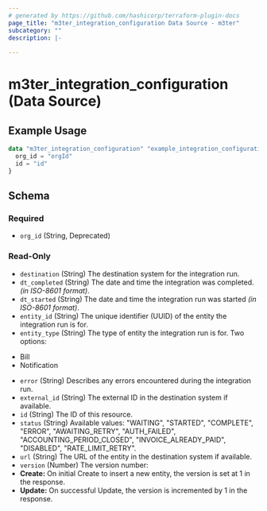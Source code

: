 ```yaml
---
# generated by https://github.com/hashicorp/terraform-plugin-docs
page_title: "m3ter_integration_configuration Data Source - m3ter"
subcategory: ""
description: |-
  
---
```


# m3ter_integration_configuration (Data Source)



## Example Usage

```terraform
data "m3ter_integration_configuration" "example_integration_configuration" {
  org_id = "orgId"
  id = "id"
}
```

<!-- schema generated by tfplugindocs -->
## Schema

### Required

- `org_id` (String, Deprecated)

### Read-Only

- `destination` (String) The destination system for the integration run.
- `dt_completed` (String) The date and time the integration was completed. *(in ISO-8601 format)*.
- `dt_started` (String) The date and time the integration run was started *(in ISO-8601 format)*.
- `entity_id` (String) The unique identifier (UUID) of the entity the integration run is for.
- `entity_type` (String) The type of entity the integration run is for. Two options:
* Bill
* Notification
- `error` (String) Describes any errors encountered during the integration run.
- `external_id` (String) The external ID in the destination system if available.
- `id` (String) The ID of this resource.
- `status` (String) Available values: "WAITING", "STARTED", "COMPLETE", "ERROR", "AWAITING_RETRY", "AUTH_FAILED", "ACCOUNTING_PERIOD_CLOSED", "INVOICE_ALREADY_PAID", "DISABLED", "RATE_LIMIT_RETRY".
- `url` (String) The URL of the entity in the destination system if available.
- `version` (Number) The version number:
- **Create:** On initial Create to insert a new entity, the version is set at 1 in the response.
- **Update:** On successful Update, the version is incremented by 1 in the response.
